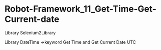 # Robot-Framework_11_Get-Time-Get-Current-date

Library    Selenium2Library

Library    DateTime ->keyword Get Time and Get Current Date UTC

